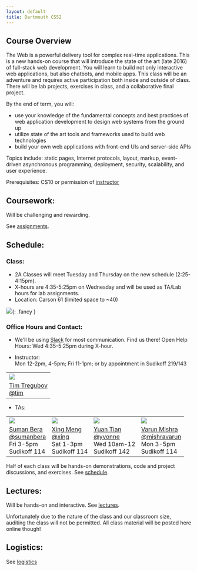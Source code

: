 ```yaml
---
layout: default
title: Dartmouth CS52
---
```


## Course Overview

The Web is a powerful delivery tool for complex real-time applications. This is a new hands-on course that will introduce the state of the art (late 2016) of full-stack web development. You will learn to build not only interactive web applications, but also chatbots, and mobile apps. This class will be an adventure and requires active participation both inside and outside of class. There will be lab projects, exercises in class, and a collaborative final project.

By the end of term, you will:

  - use your knowledge of the fundamental concepts and best practices of web application development to design web systems from the ground up
  - utilize state of the art tools and frameworks used to build web technologies
  - build your own web applications with front-end UIs and server-side APIs

Topics include: static pages, Internet protocols, layout, markup, event-driven asynchronous programming, deployment, security, scalability, and user experience.

Prerequisites: CS10 or permission of [instructor](mailto:tim@cs.dartmouth.edu)


## Coursework:

Will be challenging and rewarding.

See [assignments](/assignments).

## Schedule:

### Class:

  - 2A Classes will meet Tuesday and Thursday on the new schedule (2:25-4:15pm).<br>
  - X-hours are 4:35-5:25pm on Wednesday and will be used as TA/Lab hours for lab assignments.<br>
  - Location: Carson 61  (limited space to ~40)

![](imgs/carson61.jpg){: .fancy }

### Office Hours and Contact:

  - We'll be using [Slack](https://cs52-dartmouth.slack.com) for most communication. Find us there!
    Open Help Hours: Wed 4:35-5:25pm during X-hour.


  - Instructor:<br>
    Mon 12-2pm, 4-5pm; Fri 11-1pm; or by appointment in Sudikoff 219/143

<table>
  <tr>
    <td>
      <img class="profile fancy" src="imgs/tt_profile.jpg" />
    </td>
  </tr>
  <tr>
    <td>
      <a href="mailto:tim@cs.dartmouth.edu">Tim Tregubov</a><br>
      <a href="https://cs52-dartmouth.slack.com/messages/@tim/">@tim</a>
    </td>
  </tr>
</table>


  - TAs:<br>

<table >
  <tr>
    <td><img class="profile fancy" src="imgs/sb_profile.jpg" /></td>
    <td><img class="profile fancy" src="imgs/xm_profile.jpg" /></td>
    <td><img class="profile fancy" src="imgs/yt_profile.jpg" /></td>
    <td><img class="profile fancy" src="imgs/vm_profile.jpg" /></td>
  </tr>
  <tr>
    <td><a href="mailto:Suman.K.Bera.GR@dartmouth.edu">Suman Bera</a><br>
    <a href="https://cs52-dartmouth.slack.com/messages/@sumanbera/">@sumanbera</a><br>
    Fri 3-5pm<br>Sudikoff 114
    </td>
    <td><a href="mailto:Xing.Meng.GR@dartmouth.edu">Xing Meng</a><br>
    <a href="https://cs52-dartmouth.slack.com/messages/@xing/">@xing</a><br>
    Sat 1-3pm<br>Sudikoff 114
    </td>
    <td><a href="mailto:Yuan.Tian.GR@dartmouth.edu">Yuan Tian</a><br>
    <a href="https://cs52-dartmouth.slack.com/messages/@yvonne/">@yvonne</a><br>
    Wed 10am-12<br>Sudikoff 142
    </td>
    <td><a href="mailto:Varun.Mishra.GR@Dartmouth.edu">Varun Mishra</a><br>
    <a href="https://cs52-dartmouth.slack.com/messages/@mishravarun/">@mishravarun</a><br>
    Mon 3-5pm<br>Sudikoff 114
    </td>
  </tr>
</table>


Half of each class will be hands-on demonstrations, code and project discussions, and exercises.  See [schedule](/schedule).

## Lectures:

Will be hands-on and interactive.  See [lectures](/lectures).

Unfortunately due to the nature of the class and our classroom size, auditing the class will not be permitted. All class material will be posted here online though!

<!-- Additionally [DALI Lab Open Lab Nights](http://dali.dartmouth.edu/news-posts/dali-open-lab-hours) are a good time to get help with webdev from myself and DALI mentors. -->

## Logistics:

See [logistics](/logistics)
